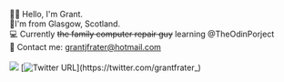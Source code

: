 👋🏻 Hello, I'm Grant. <br />
📍I'm from Glasgow, Scotland. <br />
💻 Currently ~~the family computer repair guy~~ learning @TheOdinPorject <br />
📧 Contact me: grantjfrater@hotmail.com <br />
<br />
![](https://komarev.com/ghpvc/?username=grantjfrater&color=green) 
[![Twitter URL](https://img.shields.io/twitter/url/https/twitter.com/grantfrater_.svg?style=social&label=Follow%20%40grantfrater_)](https://twitter.com/grantfrater_)
